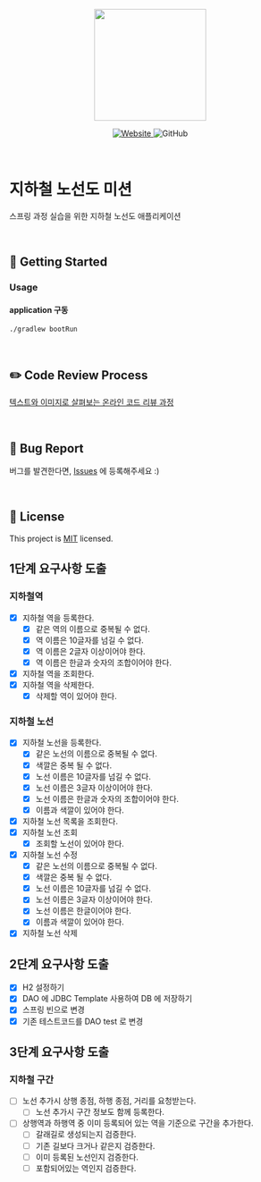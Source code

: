 <p align="center">
    <img width="200px;" src="https://raw.githubusercontent.com/woowacourse/atdd-subway-admin-frontend/master/images/main_logo.png"/>
</p>
<p align="center">
  <a href="https://techcourse.woowahan.com/c/Dr6fhku7" alt="woowacourse subway">
    <img alt="Website" src="https://img.shields.io/website?url=https%3A%2F%2Fedu.nextstep.camp%2Fc%2FR89PYi5H">
  </a>
  <img alt="GitHub" src="https://img.shields.io/github/license/woowacourse/atdd-subway-map">
</p>

<br>

# 지하철 노선도 미션
스프링 과정 실습을 위한 지하철 노선도 애플리케이션

<br>

## 🚀 Getting Started
### Usage
#### application 구동
```
./gradlew bootRun
```
<br>

## ✏️ Code Review Process
[텍스트와 이미지로 살펴보는 온라인 코드 리뷰 과정](https://github.com/next-step/nextstep-docs/tree/master/codereview)

<br>

## 🐞 Bug Report

버그를 발견한다면, [Issues](https://github.com/woowacourse/atdd-subway-map/issues) 에 등록해주세요 :)

<br>

## 📝 License

This project is [MIT](https://github.com/woowacourse/atdd-subway-map/blob/master/LICENSE) licensed.


## 1단계 요구사항 도출 

### 지하철역
- [x] 지하철 역을 등록한다. 
    - [x] 같은 역의 이름으로 중복될 수 없다.
    - [x] 역 이름은 10글자를 넘길 수 없다.
    - [x] 역 이름은 2글자 이상이어야 한다.
    - [x] 역 이름은 한글과 숫자의 조합이어야 한다.
- [x] 지하철 역을 조회한다.
- [x] 지하철 역을 삭제한다.
    - [x] 삭제할 역이 있어야 한다.

### 지하철 노선
- [x] 지하철 노선을 등록한다.
    - [x] 같은 노선의 이름으로 중복될 수 없다.
    - [x] 색깔은 중복 될 수 없다.
    - [x] 노선 이름은 10글자를 넘길 수 없다.
    - [x] 노선 이름은 3글자 이상이어야 한다.
    - [x] 노선 이름은 한글과 숫자의 조합이어야 한다.
    - [x] 이름과 색깔이 있어야 한다.
- [x] 지하철 노선 목록을 조회한다.
- [x] 지하철 노선 조회
    - [x] 조회할 노선이 있어야 한다.
- [x] 지하철 노선 수정
    - [x] 같은 노선의 이름으로 중복될 수 없다.
    - [x] 색깔은 중복 될 수 없다.
    - [x] 노선 이름은 10글자를 넘길 수 없다.
    - [x] 노선 이름은 3글자 이상이어야 한다.
    - [x] 노선 이름은 한글이어야 한다.
    - [x] 이름과 색깔이 있어야 한다.
- [x] 지하철 노선 삭제

## 2단계 요구사항 도출
- [x] H2 설정하기
- [x] DAO 에 JDBC Template 사용하여 DB 에 저장하기
- [x] 스프링 빈으로 변경
- [x] 기존 테스트코드를 DAO test 로 변경

## 3단계 요구사항 도출

### 지하철 구간
- [ ] 노선 추가시 상행 종점, 하행 종점, 거리를 요청받는다.
  - [ ] 노선 추가시 구간 정보도 함께 등록한다.
- [ ] 상행역과 하행역 중 이미 등록되어 있는 역을 기준으로 구간을 추가한다.
  - [ ] 갈래길로 생성되는지 검증한다.
  - [ ] 기존 길보다 크거나 같은지 검증한다.
  - [ ] 이미 등록된 노선인지 검증한다.
  - [ ] 포함되어있는 역인지 검증한다.
